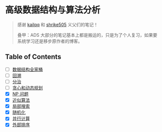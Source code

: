 # 高级数据结构与算法分析

> 感谢 [kailqq](https://www.kailqq.cc/NOTE/ADS/) 和 [shrike505](https://nest.shrike505.cc/notes/ComputerScience/ADS/) 义父们的笔记！
>
> 叠甲：ADS 大部分的笔记基本上都是搬运的，只是为了个人复习，如果要系统学习还是移步原作者的博客。

## Table of Contents

- [ ] [数据结构全家桶](ds.md)
- [ ] [回溯](back.md)
- [ ] [分治](divide.md)
- [ ] [贪心和动态规划](greedy_DP.md)
- [x] [NP 问题](NP.md)
- [x] [近似算法](Appr.md)
- [x] [局部搜索](LocalSearch.md)
- [x] [随机化](rand.md)
- [x] [并行计算](parallel.md)
- [x] [外部排序](external.md)